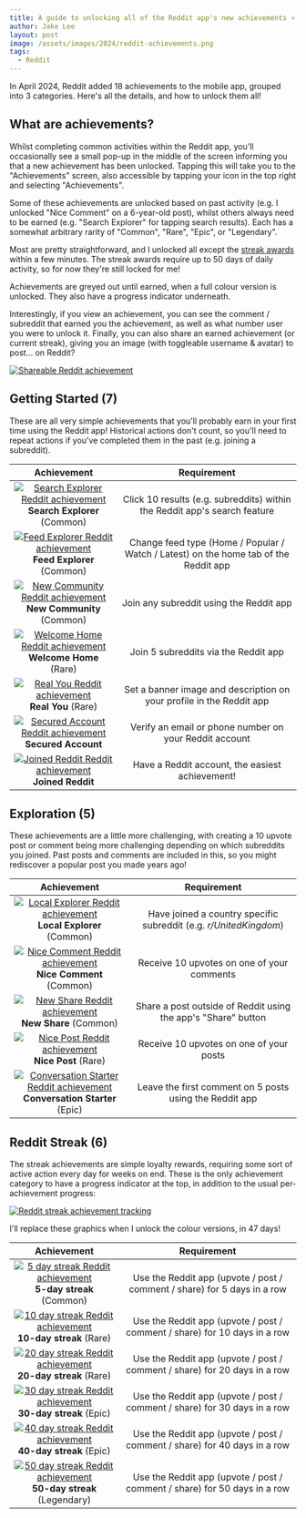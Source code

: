 ```yaml
---
title: A guide to unlocking all of the Reddit app's new achievements ⭐
author: Jake Lee
layout: post
image: /assets/images/2024/reddit-achievements.png
tags:
  - Reddit
---
```


In April 2024, Reddit added 18 achievements to the mobile app, grouped into 3 categories. Here's all the details, and how to unlock them all!

## What are achievements?

Whilst completing common activities within the Reddit app, you'll occasionally see a small pop-up in the middle of the screen informing you that a new achievement has been unlocked. Tapping this will take you to the "Achievements" screen, also accessible by tapping your icon in the top right and selecting "Achievements".

Some of these achievements are unlocked based on past activity (e.g. I unlocked "Nice Comment" on a 6-year-old post), whilst others always need to be earned (e.g. "Search Explorer" for tapping search results). Each has a somewhat arbitrary rarity of "Common", "Rare", "Epic", or "Legendary".

Most are pretty straightforward, and I unlocked all except the [streak awards](#reddit-streak-6) within a few minutes. The streak awards require up to 50 days of daily activity, so for now they're still locked for me!

Achievements are greyed out until earned, when a full colour version is unlocked. They also have a progress indicator underneath.

Interestingly, if you view an achievement, you can see the comment / subreddit that earned you the achievement, as well as what number user you were to unlock it. Finally, you can also share an earned achievement (or current streak), giving you an image (with toggleable username & avatar) to post... on Reddit?

[![Shareable Reddit achievement](/assets/images/2024/reddit_achievement-thumbnail.jpg)](/assets/images/2024/reddit_achievement.jpg)

## Getting Started (7)

These are all very simple achievements that you'll probably earn in your first time using the Reddit app! Historical actions don't count, so you'll need to repeat actions if you've completed them in the past (e.g. joining a subreddit).

|                                                                                   Achievement                                                                                   |                                     Requirement                                      |
| :-----------------------------------------------------------------------------------------------------------------------------------------------------------------------------: | :----------------------------------------------------------------------------------: |
| [![Search Explorer Reddit achievement](/assets/images/2024/reddit-searchexplorer-thumbnail.png)](/assets/images/2024/reddit-searchexplorer.png)<br>**Search Explorer** (Common) |      Click 10 results (e.g. subreddits) within the Reddit app's search feature       |
|     [![Feed Explorer Reddit achievement](/assets/images/2024/reddit-feedexplorer-thumbnail.png)](/assets/images/2024/reddit-feedexplorer.png)<br>**Feed Explorer** (Common)     | Change feed type (Home / Popular / Watch / Latest) on the home tab of the Reddit app |
|     [![New Community Reddit achievement](/assets/images/2024/reddit-newcommunity-thumbnail.png)](/assets/images/2024/reddit-newcommunity.png)<br>**New Community** (Common)     |                       Join any subreddit using the Reddit app                        |
|        [![Welcome Home Reddit achievement](/assets/images/2024/reddit-welcomehome-thumbnail.png)](/assets/images/2024/reddit-welcomehome.png)<br>**Welcome Home** (Rare)        |                         Join 5 subreddits via the Reddit app                         |
|                [![Real You Reddit achievement](/assets/images/2024/reddit-realyou-thumbnail.png)](/assets/images/2024/reddit-realyou.png)<br>**Real You** (Rare)                |         Set a banner image and description on your profile in the Reddit app         |
|     [![Secured Account Reddit achievement](/assets/images/2024/reddit-securedaccount-thumbnail.png)](/assets/images/2024/reddit-securedaccount.png)<br>**Secured Account**      |                Verify an email or phone number on your Reddit account                |
|         [![Joined Reddit Reddit achievement](/assets/images/2024/reddit-joinedreddit-thumbnail.png)](/assets/images/2024/reddit-joinedreddit.png)<br>**Joined Reddit**          |                   Have a Reddit account, the easiest achievement!                    |

## Exploration (5)

These achievements are a little more challenging, with creating a 10 upvote post or comment being more challenging depending on which subreddits you joined. Past posts and comments are included in this, so you might rediscover a popular post you made years ago!

|                                                                                            Achievement                                                                                            |                            Requirement                            |
| :-----------------------------------------------------------------------------------------------------------------------------------------------------------------------------------------------: | :---------------------------------------------------------------: |
|            [![Local Explorer Reddit achievement](/assets/images/2024/reddit-localexplorer-thumbnail.png)](/assets/images/2024/reddit-localexplorer.png)<br>**Local Explorer** (Common)            | Have joined a country specific subreddit (e.g. _r/UnitedKingdom_) |
|                [![Nice Comment Reddit achievement](/assets/images/2024/reddit-nicecomment-thumbnail.png)](/assets/images/2024/reddit-nicecomment.png)<br>**Nice Comment** (Common)                |            Receive 10 upvotes on one of your comments             |
|                      [![New Share Reddit achievement](/assets/images/2024/reddit-newshare-thumbnail.png)](/assets/images/2024/reddit-newshare.png)<br>**New Share** (Common)                      |   Share a post outside of Reddit using the app's "Share" button   |
|                       [![Nice Post Reddit achievement](/assets/images/2024/reddit-nicepost-thumbnail.png)](/assets/images/2024/reddit-nicepost.png)<br>**Nice Post** (Rare)                       |              Receive 10 upvotes on one of your posts              |
| [![Conversation Starter Reddit achievement](/assets/images/2024/reddit-conversationstarter-thumbnail.png)](/assets/images/2024/reddit-conversationstarter.png)<br>**Conversation Starter** (Epic) |      Leave the first comment on 5 posts using the Reddit app      |

## Reddit Streak (6)

The streak achievements are simple loyalty rewards, requiring some sort of active action every day for weeks on end. These is the only achievement category to have a progress indicator at the top, in addition to the usual per-achievement progress:

[![Reddit streak achievement tracking](/assets/images/2024/reddit-streak.png)](/assets/images/2024/reddit-streak.png)

I'll replace these graphics when I unlock the colour versions, in 47 days!

|                                                                         Achievement                                                                          |                                Requirement                                |
| :----------------------------------------------------------------------------------------------------------------------------------------------------------: | :-----------------------------------------------------------------------: |
|    [![5 day streak Reddit achievement](/assets/images/2024/reddit-5day-thumbnail.png)](/assets/images/2024/reddit-5day.png)<br>**5-day streak** (Common)     | Use the Reddit app (upvote / post / comment / share) for 5 days in a row  |
|   [![10 day streak Reddit achievement](/assets/images/2024/reddit-10day-thumbnail.png)](/assets/images/2024/reddit-10day.png)<br>**10-day streak** (Rare)    | Use the Reddit app (upvote / post / comment / share) for 10 days in a row |
|   [![20 day streak Reddit achievement](/assets/images/2024/reddit-20day-thumbnail.png)](/assets/images/2024/reddit-20day.png)<br>**20-day streak** (Rare)    | Use the Reddit app (upvote / post / comment / share) for 20 days in a row |
|   [![30 day streak Reddit achievement](/assets/images/2024/reddit-30day-thumbnail.png)](/assets/images/2024/reddit-30day.png)<br>**30-day streak** (Epic)    | Use the Reddit app (upvote / post / comment / share) for 30 days in a row |
|   [![40 day streak Reddit achievement](/assets/images/2024/reddit-40day-thumbnail.png)](/assets/images/2024/reddit-40day.png)<br>**40-day streak** (Epic)    | Use the Reddit app (upvote / post / comment / share) for 40 days in a row |
| [![50 day streak Reddit achievement](/assets/images/2024/reddit-50day-thumbnail.png)](/assets/images/2024/reddit-50day.png)<br>**50-day streak** (Legendary) | Use the Reddit app (upvote / post / comment / share) for 50 days in a row |
